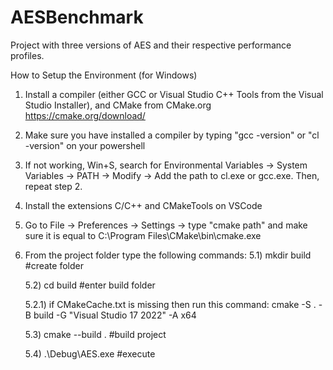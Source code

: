 # AESBenchmark
Project with three versions of AES and their respective performance profiles.

How to Setup the Environment (for Windows)

1) Install a compiler (either GCC or Visual Studio C++ Tools from the Visual Studio Installer), and CMake from CMake.org https://cmake.org/download/
2) Make sure you have installed a compiler by typing "gcc -version" or "cl -version" on your powershell
3) If not working, Win+S, search for Environmental Variables -> System Variables -> PATH -> Modify -> Add the path to cl.exe or gcc.exe. Then, repeat step 2.
4) Install the extensions C/C++ and CMakeTools on VSCode
5) Go to File -> Preferences -> Settings -> type "cmake path" and make sure it is equal to C:\Program Files\CMake\bin\cmake.exe
5) From the project folder type the following commands:
	5.1) mkdir build #create folder
	
	5.2) cd build #enter build folder

	5.2.1) if CMakeCache.txt is missing then run this command:
	cmake -S . -B build -G "Visual Studio 17 2022" -A x64
	
	5.3) cmake --build . #build project
	
	5.4) .\Debug\AES.exe #execute
